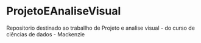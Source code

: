 # ProjetoEAnaliseVisual
Repositorio destinado ao traballho de Projeto e analise visual - do curso de ciências de dados - Mackenzie
